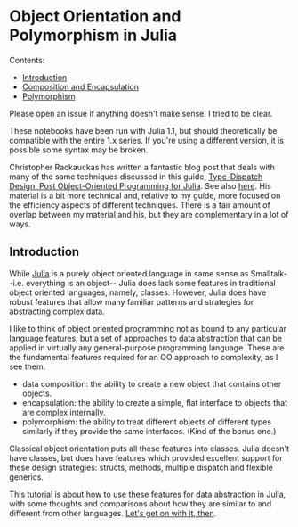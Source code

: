 # Object Orientation and Polymorphism in Julia

Contents:

- [Introduction](README.md)
- [Composition and Encapsulation](./comp-and-encap.ipynb)
- [Polymorphism](./polymorphism.ipynb)

Please open an issue if anything doesn't make sense! I tried to be clear.

These notebooks have been run with Julia 1.1, but should theoretically be
compatible with the entire 1.x series. If you're using a different
version, it is possible some syntax may be broken.

Christopher Rackauckas has written a fantastic blog post that deals
with many of the same techniques discussed in this guide,
[Type-Dispatch Design: Post Object-Oriented Programming for
Julia](http://www.stochasticlifestyle.com/type-dispatch-design-post-object-oriented-programming-julia/). See
also
[here](http://ucidatascienceinitiative.github.io/IntroToJulia/Html/DispatchDesigns). His
material is a bit more technical and, relative to my guide, more
focused on the efficiency aspects of different techniques. There is a
fair amount of overlap between my material and his, but they are
complementary in a lot of ways.

## Introduction

While [Julia](https://julialang.org/) is a purely object oriented
language in same sense as Smalltalk--i.e. everything is an object--
Julia does lack some features in traditional object oriented languages;
namely, classes. However, Julia does have robust features that allow
many familiar patterns and strategies for abstracting complex data.

I like to think of object oriented programming not as bound to any
particular language features, but a set of approaches to data
abstraction that can be applied in virtually any general-purpose
programming language. These are the fundamental features required for an
OO approach to complexity, as I see them.

- data composition: the ability to create a new object that contains
  other objects.
- encapsulation: the ability to create a simple, flat interface to
  objects that are complex internally.
- polymorphism: the ability to treat different objects of different
  types similarly if they provide the same interfaces. (Kind of the
  bonus one.)

Classical object orientation puts all these features into classes.
Julia doesn't have classes, but does have features which provided
excellent support for these design strategies: structs, methods,
multiple dispatch and flexible generics.

This tutorial is about how to use these features for data abstraction in
Julia, with some thoughts and comparisons about how they are similar to
and different from other languages. [Let's get on with it,
then](./comp-and-encap.ipynb).
